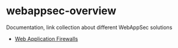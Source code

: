 # webappsec-overview
Documentation, link collection about different WebAppSec solutions

- [Web Application Firewalls](firewall.md)

